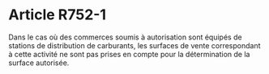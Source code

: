 # Article R752-1

<p>Dans le cas où des commerces soumis à autorisation sont équipés de stations de distribution de carburants, les surfaces de vente correspondant à cette activité ne sont pas prises en compte pour la détermination de la surface autorisée. </p>